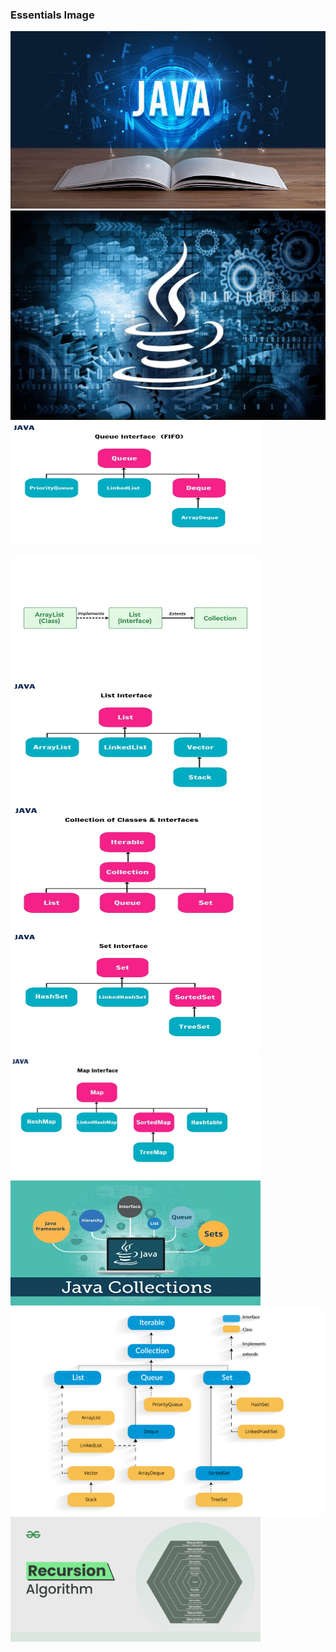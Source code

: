 ### Essentials Image
![logo](JavaBook.jpg)
![logo](Javacup.jpg)
<img align="center" src="../Essentials/Queue.jpg" height=200px width=400px>

<img align="center" src="../Essentials/ListFlow.jpeg" height=200px width=400px>
<img align="center" src="../Essentials/Lists.jpg" height=200px width=400px><img align="center" src="../Essentials/Framework.jpg" height=200px width=400px> <img align="center" src="../Essentials/Sets.jpg" height=200px width=400px><img align="center" src="../Essentials/Maps.jpg" height=200px width=400px><img src="../Essentials/Logo.webp" height= 200 width=400><img align="center" src="../Essentials/Flowchart.png"><img src="../Essentials/Recursion.png" height=200 width=400 alt="logo">
